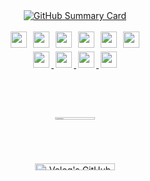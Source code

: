 

<!-- 🧩 Summary Card (폭 정확히 680px로 맞춤) -->
<div align="center">
  <a href="https://github.com/gkdudans">
    <img 
      src="http://github-profile-summary-cards.vercel.app/api/cards/profile-details?username=gkdudans&theme=solarized" 
      alt="GitHub Summary Card"
    />
  </a>
</div


<br>

<b></b>


<!-- 기술 스택 뱃지 -->
<div align="center">
  <img src="https://img.shields.io/badge/Java-007396?style=flat-square&logo=Java&logoColor=white" style="height: 26px; margin: 3px;">
  <img src="https://img.shields.io/badge/Spring-6DB33F?style=flat-square&logo=Spring&logoColor=white" style="height: 26px; margin: 3px;">
  <img src="https://img.shields.io/badge/SpringBoot-6DB33F?style=flat-square&logo=Spring&logoColor=white" style="height: 26px; margin: 3px;">
  <img src="https://img.shields.io/badge/MySQL-4479A1?style=flat-square&logo=MySQL&logoColor=white" style="height: 26px; margin: 3px;">
  <img src="https://img.shields.io/badge/Docker-2496ED?style=flat-square&logo=Docker&logoColor=white" style="height: 26px; margin: 3px;">
  <img src="https://img.shields.io/badge/Github-181717?style=flat-square&logo=Github&logoColor=white" style="height: 26px; margin: 3px;">
</div>

<!-- 소셜 미디어 뱃지 -->
<div align="center">
  <a href="mailto:chrismhy@ewhain.net"> 
    <img src="https://img.shields.io/badge/Gmail-EA4335?style=flat-square&logo=Gmail&logoColor=white" style="height: 26px; margin: 3px;"> 
  </a>
  <a href="https://velog.io/@ansgkdud/posts"> 
    <img src="https://img.shields.io/badge/Velog-20C997?style=flat-square&logo=Velog&logoColor=white" style="height: 26px; margin: 3px;"> 
  </a>
  <a href="https://www.instagram.com/munasuddk/"> 
    <img src="https://img.shields.io/badge/Instagram-E4405F?style=flat-square&logo=Instagram&logoColor=white" style="height: 26px; margin: 3px;"> 
  </a>
  <a href="https://www.linkedin.com/in/%EB%AC%B8%ED%95%98%EC%98%81-%E2%80%8E-a700a22a5/">
    <img src="https://img.shields.io/badge/LinkedIn-0077B5?style=flat-square&logo=LinkedIn&logoColor=white" style="height: 26px; margin: 3px;">
  </a>
</div>

<br><br>

<div style="text-align: left;">
    <div style="display: flex; justify-content: space-between; flex-wrap: wrap; gap: 20px;">
        <figure style="flex: 1 1 calc(50% - 20px); margin-bottom: 20px; text-align: center;">
            <a href="https://www.gitanimals.org/en_US?utm_medium=image&utm_source=gkdudans&utm_content=line">
                <img
                    src="https://render.gitanimals.org/farms/gkdudans"
                    style="width: 39%; height: auto; border-radius: 8px;"
                />
            </a>
        </figure>
        <figure style="flex: 1 1 calc(50% - 20px); margin-bottom: 20px; text-align: center;">
            <a href="https://velog.io/@ansgkdud">
                <img 
                    src="https://velog-readme-stats.vercel.app/api/list?name=ansgkdud" 
                    alt="Velog's GitHub stats"
                    style="width: 55%; height: auto; border-radius: 8px;"
                />
            </a>
        </figure>
    </div>
</div>
  
